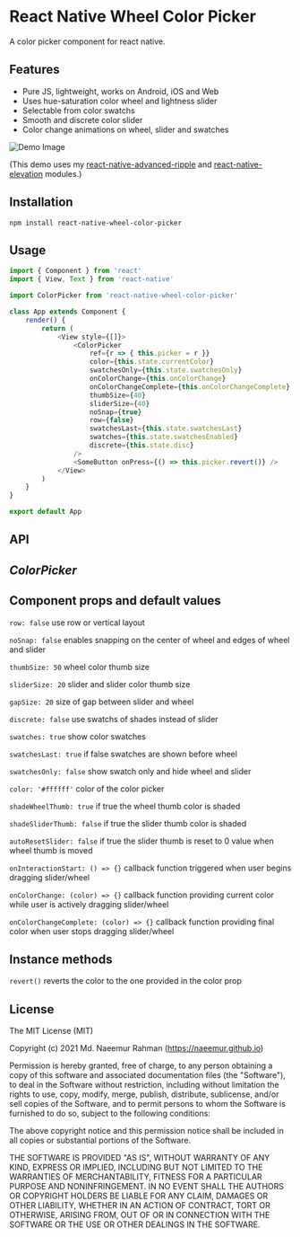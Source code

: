 # React Native Wheel Color Picker

A color picker component for react native.

## Features
- Pure JS, lightweight, works on Android, iOS and Web
- Uses hue-saturation color wheel and lightness slider
- Selectable from color swatchs
- Smooth and discrete color slider
- Color change animations on wheel, slider and swatches

![Demo Image](https://naeemur.github.io/asset-bucket/rn-wheel-color-picker.gif)

(This demo uses my [react-native-advanced-ripple](https://github.com/Naeemur/react-native-advanced-ripple) and [react-native-elevation](https://github.com/Naeemur/react-native-elevation) modules.)

## Installation

```
npm install react-native-wheel-color-picker
```

## Usage

```js
import { Component } from 'react'
import { View, Text } from 'react-native'

import ColorPicker from 'react-native-wheel-color-picker'

class App extends Component {
	render() {
		return (
			<View style={[]}>
				<ColorPicker
					ref={r => { this.picker = r }}
					color={this.state.currentColor}
					swatchesOnly={this.state.swatchesOnly}
					onColorChange={this.onColorChange}
					onColorChangeComplete={this.onColorChangeComplete}
					thumbSize={40}
					sliderSize={40}
					noSnap={true}
					row={false}
					swatchesLast={this.state.swatchesLast}
					swatches={this.state.swatchesEnabled}
					discrete={this.state.disc}
				/>
				<SomeButton onPress={() => this.picker.revert()} />
			</View>
		)
	}
}

export default App
```

## API

## ***ColorPicker***

## Component props and default values
`row: false` use row or vertical layout

`noSnap: false` enables snapping on the center of wheel and edges of wheel and slider

`thumbSize: 50` wheel color thumb size

`sliderSize: 20` slider and slider color thumb size

`gapSize: 20` size of gap between slider and wheel

`discrete: false` use swatchs of shades instead of slider

`swatches: true` show color swatches

`swatchesLast: true` if false swatches are shown before wheel

`swatchesOnly: false` show swatch only and hide wheel and slider

`color: '#ffffff'` color of the color picker

`shadeWheelThumb: true` if true the wheel thumb color is shaded

`shadeSliderThumb: false` if true the slider thumb color is shaded

`autoResetSlider: false` if true the slider thumb is reset to 0 value when wheel thumb is moved

`onInteractionStart: () => {}` callback function triggered when user begins dragging slider/wheel

`onColorChange: (color) => {}` callback function providing current color while user is actively dragging slider/wheel

`onColorChangeComplete: (color) => {}` callback function providing final color when user stops dragging slider/wheel

## Instance methods
`revert()` reverts the color to the one provided in the color prop

## License
The MIT License (MIT)

Copyright (c) 2021 Md. Naeemur Rahman (https://naeemur.github.io)

Permission is hereby granted, free of charge, to any person obtaining a copy
of this software and associated documentation files (the "Software"), to deal
in the Software without restriction, including without limitation the rights
to use, copy, modify, merge, publish, distribute, sublicense, and/or sell
copies of the Software, and to permit persons to whom the Software is
furnished to do so, subject to the following conditions:

The above copyright notice and this permission notice shall be included in
all copies or substantial portions of the Software.

THE SOFTWARE IS PROVIDED "AS IS", WITHOUT WARRANTY OF ANY KIND, EXPRESS OR
IMPLIED, INCLUDING BUT NOT LIMITED TO THE WARRANTIES OF MERCHANTABILITY,
FITNESS FOR A PARTICULAR PURPOSE AND NONINFRINGEMENT. IN NO EVENT SHALL THE
AUTHORS OR COPYRIGHT HOLDERS BE LIABLE FOR ANY CLAIM, DAMAGES OR OTHER
LIABILITY, WHETHER IN AN ACTION OF CONTRACT, TORT OR OTHERWISE, ARISING FROM,
OUT OF OR IN CONNECTION WITH THE SOFTWARE OR THE USE OR OTHER DEALINGS IN
THE SOFTWARE.